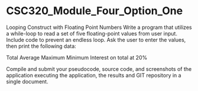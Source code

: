 # CSC320_Module_Four_Option_One
Looping Construct with Floating Point Numbers
Write a program that utilizes a while-loop to read a set of five floating-point values from user input. Include code to prevent an endless loop. Ask the user to enter the values, then print the following data:

Total
Average
Maximum
Minimum
Interest on total at 20%

Compile and submit your pseudocode, source code, and screenshots of the application executing the application, the results and GIT repository in a single document.
